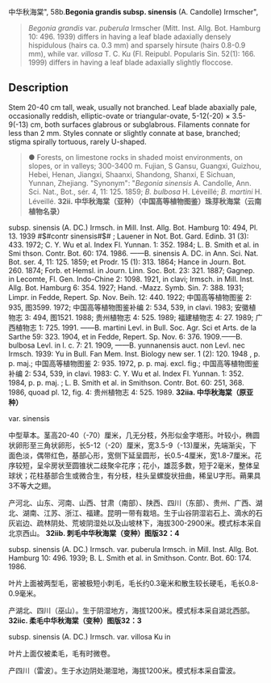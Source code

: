 中华秋海棠",
58b.**Begonia grandis subsp. sinensis** (A. Candolle) Irmscher",

> *Begonia grandis* var. *puberula* Irmscher (Mitt. Inst. Allg. Bot. Hamburg 10: 496. 1939) differs in having a leaf blade adaxially densely hispidulous (hairs ca. 0.3 mm) and sparsely hirsute (hairs 0.8-0.9 mm), while var. *villosa* T. C. Ku (Fl. Reipubl. Popularis Sin. 52(1): 166. 1999) differs in having a leaf blade adaxially slightly floccose.

## Description
Stem 20-40 cm tall, weak, usually not branched. Leaf blade abaxially pale, occasionally reddish, elliptic-ovate or triangular-ovate, 5-12(-20) × 3.5-9(-13) cm, both surfaces glabrous or subglabrous. Filaments connate for less than 2 mm. Styles connate or slightly connate at base, branched; stigma spirally tortuous, rarely U-shaped.

> ● Forests, on limestone rocks in shaded moist environments, on slopes, or in valleys; 300-3400 m. Fujian, S Gansu, Guangxi, Guizhou, Hebei, Henan, Jiangxi, Shaanxi, Shandong, Shanxi, E Sichuan, Yunnan, Zhejiang.
  "Synonym": "*Begonia sinensis* A. Candolle, Ann. Sci. Nat., Bot., sér. 4, 11: 125. 1859; *B. bulbosa* H. Léveillé; *B. martini* H. Léveillé.
**32ii. 中华秋海棠（亚种）（中国高等植物图鉴）珠芽秋海棠（云南植物名录）**

subsp. sinensis (A. DC.) Irmsch. in Mill. Inst. Allg. Bot. Hamburg 10: 494, Pl. 13. 1939 #$#contr sinensis#$# ; Lauener in Not. Bot. Gard. Edinb. 31 (3): 433. 1972; C. Y. Wu et al. Index Fl. Yunnan. 1: 352. 1984; L. B. Smith et al. in Smi thson. Contr. Bot. 60: 174. 1986. ——B. sinensis A. DC. in Ann. Sci. Nat. Bot. ser. 4, 11: 125. 1859; et Prodr. 15 (1): 313. 1864; Hance in Journ. Bot. 260. 1874; Forb. et Hemsl. in Journ. Linn. Soc. Bot. 23: 321. 1887; Gagnep. in Lecomte, Fl. Gen. Indo-Chine 2: 1098. 1921, in clavi; Irmsch. in Mill. Inst. Allg. Bot. Hamburg 6: 354. 1927; Hand. -Mazz. Symb. Sin. 7: 388. 1931; Limpr. in Fedde, Repert. Sp. Nov. Beih. 12: 440. 1922; 中国高等植物图鉴 2: 935, 图3599. 1972; 中国高等植物图鉴补编 2: 534, 539, in clavi. 1983; 安徽植物志 3: 494, 图1521. 1988; 贵州植物志 4: 525. 1989; 福建植物志 4: 27. 1989; 广西植物志 1: 725. 1991. ——B. martini Levl. in Bull. Soc. Agr. Sci et Arts. de la Sarthe 59: 323. 1904, et in Fedde, Repert. Sp. Nov. 6: 376. 1909.——B. bulbosa Levl. in l. c. 7: 21. 1909, ——B. yunnanensis auct. non Levl. nec Irmsch. 1939: Yu in Bull. Fan Mem. Inst. Biology new ser. 1 (2): 120. 1948 , p. p. maj.; 中国高等植物图鉴 2: 935. 1972, p. p. maj. excl. fig.; 中国高等植物图鉴补编 2: 534, 539, in clavi. 1983: C. Y. Wu et al. Index Fl. Yunnan. 1: 352. 1984, p. p. maj. ; L. B. Smith et al. in Smithson. Contr. Bot. 60: 251, 368. 1986, quoad pl. 12, fig. 4: 贵州植物志 4: 525. 1989.
**32iia. 中华秋海棠（原亚种）**

var. sinensis

中型草本。茎高20-40（-70）厘米，几无分枝，外形似金字塔形。叶较小，椭圆状卵形至三角状卵形，长5-12（-20）厘米，宽3.5-9（-13)厘米，先端渐尖，下面色淡，偶带红色，基部心形，宽侧下延呈圆形，长0.5-4厘米，宽1.8-7厘米。花序较短，呈伞房状至圆锥状二歧聚伞花序；花小，雄蕊多数，短于2毫米，整体呈球状；花柱基部合生或微合生，有分枝，柱头呈螺旋状扭曲，稀呈U字形。蒴果具3不等大之翅。

产河北、山东、河南、山西、甘肃（南部）、陕西、四川（东部）、贵州、广西、湖北、湖南、江苏、浙江、福建。昆明一带有栽培。生于山谷阴湿岩石上、滴水的石灰岩边、疏林阴处、荒坡阴湿处以及山坡林下，海拔300-2900米。模式标本采自北京西山。
**32iib. 刺毛中华秋海棠（变种）图版32：4**

subsp. sinensis (A. DC.) Irmsch. var. puberula Irmsch. in Mill. Inst. Allg. Bot. Hamburg 10: 496. 1939; B. L. Smith et al. in Smithson. Contr. Bot. 60: 174. 1986.

叶片上面被两型毛，密被极短小刺毛，毛长约0.3毫米和散生较长硬毛，毛长0.8-0.9毫米。

产湖北、四川（巫山）。生于阴湿地方，海拔1200米。模式标本采自湖北西部。
**32iic. 柔毛中华秋海棠（变种）图版32：3**

subsp. sinensis (A. DC.) Irmsch. var. villosa Ku in

叶片上面仅被柔毛，毛有时微卷。

产四川（雷波）。生于水边阴处潮湿地，海拔1200米。模式标本采自雷波。
